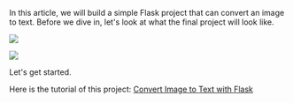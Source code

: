 In this article, we will build a simple Flask project that can convert an image to text. Before we dive in, let's look at what the final project will look like.

![](https://pytutorial.com/media/uploads/2023/03/07/upload-image.png)

![](https://pytutorial.com/media/uploads/2023/03/07/image-to-text-result.png)

Let's get started.

Here is the tutorial of this project:
[Convert Image to Text with Flask](https://www.youtube.com/channel/UCSLMS3odjPxesH02jnhWMnA)
